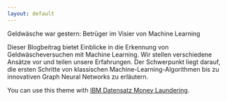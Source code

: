 ```yaml
---
layout: default
---
```


<!-- ![Banner](assets/biscuit.png) -->

Geldwäsche war gestern: Betrüger im Visier von Machine Learning

Dieser Blogbeitrag bietet Einblicke in die Erkennung von Geldwäscheversuchen mit Machine Learning. Wir stellen verschiedene Ansätze vor und teilen unsere Erfahrungen. Der Schwerpunkt liegt darauf, die ersten Schritte von klassischen Machine-Learning-Algorithmen bis zu innovativen Graph Neural Networks zu erläutern.

You can use this theme with [IBM Datensatz Money Laundering](https://www.kaggle.com/datasets/ealtman2019/ibm-transactions-for-anti-money-laundering-aml).